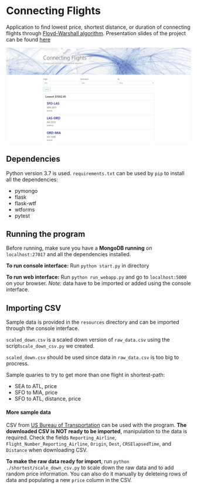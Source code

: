 # Connecting Flights

Application to find lowest price, shortest distance, or duration of connecting flights through [Floyd-Warshall algorithm](http://www-math.mit.edu/~rothvoss/18.304.1PM/Presentations/1-Chandler-18.304lecture1.pdf). Presentation slides of the project can be found [here](https://docs.google.com/presentation/d/1rhBlG6i2Wh3xkYLhf-2lLqaB5DSqNwVw8vrsuk5ShGk/edit?usp=sharing)

![alt text](./screenshot.jpg "screenshot")


## Dependencies
Python version 3.7 is used.
`requirements.txt` can be used by `pip` to install all the dependencies:
*  pymongo
*  flask
*  flask-wtf
*  wtforms
*  pytest


## Running the program
Before running, make sure you have a __MongoDB running__ on `localhost:27017` and all the dependencies installed.

__To run console interface:__
Run `python start.py` in directory

__To run web interface:__
Run `python run_webapp.py` and go to `localhost:5000` on your browser. _Note:_ data have to be imported or added using the console interface.
<br/>

## Importing CSV
Sample data is provided in the `resources` directory and can be imported through the console interface.

`scaled_down.csv` is a scaled down version of `raw_data.csv` using the script`scale_down_csv.py` we created.

`scaled_down.csv` should be used since data in `raw_data.csv` is too big to procress.

Sample quaries to try to get more than one flight in shortest-path:
*  SEA to ATL, price
*  SFO to MIA, price
*  SFO to ATL, distance, price

#### More sample data
CSV from [US Bureau of Transportation](https://www.transtats.bts.gov/DL_SelectFields.asp?Table_ID=236) can be used with the program. __The downloaded CSV is NOT ready to be imported__, manipulation to the data is required. Check the fields `Reporting_Airline`, `Flight_Number_Reporting_Airline`, `Origin`, `Dest`, `CRSElapsedTime`, and `Distance` when downloading CSV.


__To make the raw data ready for import__, 
run `python ./shortest/scale_down_csv.py` to scale down the raw data and to add random price information. You can also do it manually by deleteing rows of data and populating a new `price` column in the CSV.
